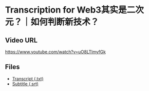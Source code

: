 # Transcription for Web3其实是二次元？｜如何判断新技术？
## Video URL
https://www.youtube.com/watch?v=uO8LTlmyfGk
 
## Files
- [Transcript (.txt)](./transcript.txt)
- [Subtitle (.srt)](./transcript.srt)
